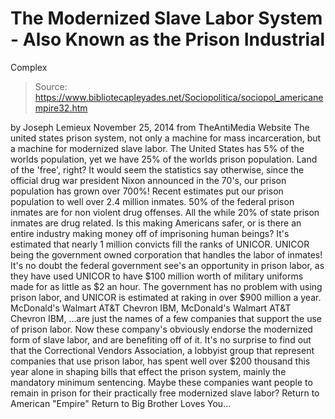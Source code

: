 # The Modernized Slave Labor System - Also Known as the Prison Industrial 
Complex

> Source: https://www.bibliotecapleyades.net/Sociopolitica/sociopol_americanempire32.htm

by Joseph Lemieux November 25, 2014 from TheAntiMedia Website
The united states prison system, not only a machine for mass incarceration, but a machine for modernized slave labor. The United States has 5% of the worlds population, yet we have 25% of the worlds prison population.
Land of the 'free', right?
It would seem the statistics say otherwise, since the official drug war president Nixon announced in the 70's, our prison population has grown over 700%! Recent estimates put our prison population to well over 2.4 million inmates.
50% of the federal prison inmates are for non violent drug offenses.
All the while 20% of state prison inmates are drug related.
Is this making Americans safer, or is there an entire industry making money off of imprisoning human beings?
It's estimated that nearly 1 million convicts fill the ranks of UNICOR.
UNICOR being the government owned corporation that handles the labor of inmates! It's no doubt the federal government see's an opportunity in prison labor, as they have used UNICOR to have $100 million worth of military uniforms made for as little as $2 an hour.
The government has no problem with using prison labor, and UNICOR is estimated at raking in over $900 million a year.
McDonald's Walmart AT&T Chevron IBM,
McDonald's
Walmart
AT&T
Chevron
IBM,
...are just the names of a few companies that support the use of prison labor.
Now these company's obviously endorse the modernized form of slave labor, and are benefiting off of it.
It's no surprise to find out that the Correctional Vendors Association, a lobbyist group that represent companies that use prison labor, has spent well over $200 thousand this year alone in shaping bills that effect the prison system, mainly the mandatory minimum sentencing.
Maybe these companies want people to remain in prison for their practically free modernized slave labor?
Return to American "Empire"
Return to Big Brother Loves You...

